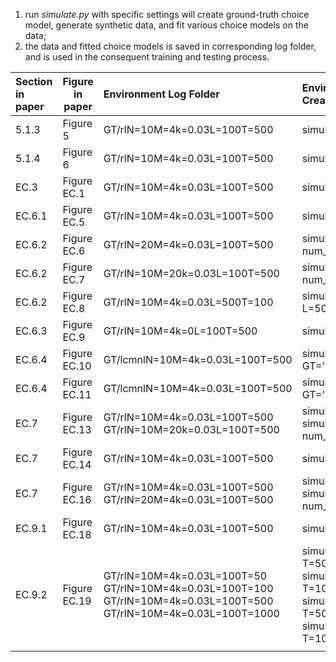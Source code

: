1. run *simulate.py* with specific settings will create ground-truth choice model, generate synthetic data, and fit various choice models on the data;
2. the data and fitted choice models is saved in corresponding log folder, and is used in the consequent training and testing process.

| Section in paper | Figure in paper | Environment Log Folder                                       | Environment Creation Code                                    |
| :--------------- | --------------- | :----------------------------------------------------------- | :----------------------------------------------------------- |
| 5.1.3            | Figure 5        | GT/rlN=10M=4k=0.03L=100T=500                                 | simulate.py                                                  |
| 5.1.4            | Figure 6        | GT/rlN=10M=4k=0.03L=100T=500                                 | simulate.py                                                  |
| EC.3             | Figure EC.1     | GT/rlN=10M=4k=0.03L=100T=500                                 | simulate.py                                                  |
| EC.6.1           | Figure EC.5     | GT/rlN=10M=4k=0.03L=100T=500                                 | simulate.py                                                  |
| EC.6.2           | Figure EC.6     | GT/rlN=20M=4k=0.03L=100T=500                                 | simulate.py --num_products=20                                |
| EC.6.2           | Figure EC.7     | GT/rlN=10M=20k=0.03L=100T=500                                | simulate.py --num_cus_types=20                               |
| EC.6.2           | Figure EC.8     | GT/rlN=10M=4k=0.03L=500T=100                                 | simulate.py --L=500 --T=100                                  |
| EC.6.3           | Figure EC.9     | GT/rlN=10M=4k=0L=100T=500                                    | simulate.py --k=0                                            |
| EC.6.4           | Figure EC.10    | GT/lcmnlN=10M=4k=0.03L=100T=500                              | simulate.py --GT='lcmnl'                                     |
| EC.6.4           | Figure EC.11    | GT/lcmnlN=10M=4k=0.03L=100T=500                              | simulate.py --GT='lcmnl'                                     |
| EC.7             | Figure EC.13    | GT/rlN=10M=4k=0.03L=100T=500<br />GT/rlN=10M=20k=0.03L=100T=500 | simulate.py<br />simulate.py --num_cus_types=20              |
| EC.7             | Figure EC.14    | GT/rlN=10M=4k=0.03L=100T=500                                 | simulate.py                                                  |
| EC.7             | Figure EC.16    | GT/rlN=10M=4k=0.03L=100T=500<br />GT/rlN=20M=4k=0.03L=100T=500 | simulate.py<br />simulate.py --num_products=20               |
| EC.9.1           | Figure EC.18    | GT/rlN=10M=4k=0.03L=100T=500                                 | simulate.py                                                  |
| EC.9.2           | Figure EC.19    | GT/rlN=10M=4k=0.03L=100T=50<br />GT/rlN=10M=4k=0.03L=100T=100<br />GT/rlN=10M=4k=0.03L=100T=500<br />GT/rlN=10M=4k=0.03L=100T=1000 | simulate.py --T=50<br />simulate.py --T=100<br />simulate.py --T=500<br />simulate.py --T=1000 |
|                  |                 |                                                              |                                                              |



